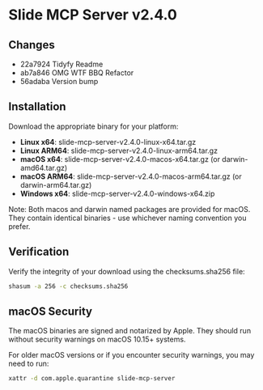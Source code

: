 # Slide MCP Server v2.4.0

## Changes

- 22a7924 Tidyfy Readme
- ab7a846 OMG WTF BBQ Refactor
- 56adaba Version bump

## Installation

Download the appropriate binary for your platform:

- **Linux x64**: slide-mcp-server-v2.4.0-linux-x64.tar.gz
- **Linux ARM64**: slide-mcp-server-v2.4.0-linux-arm64.tar.gz  
- **macOS x64**: slide-mcp-server-v2.4.0-macos-x64.tar.gz (or darwin-amd64.tar.gz)
- **macOS ARM64**: slide-mcp-server-v2.4.0-macos-arm64.tar.gz (or darwin-arm64.tar.gz)
- **Windows x64**: slide-mcp-server-v2.4.0-windows-x64.zip

Note: Both macos and darwin named packages are provided for macOS. They contain identical binaries - use whichever naming convention you prefer.

## Verification

Verify the integrity of your download using the checksums.sha256 file:

```bash
shasum -a 256 -c checksums.sha256
```

## macOS Security

The macOS binaries are signed and notarized by Apple. They should run without security warnings on macOS 10.15+ systems.

For older macOS versions or if you encounter security warnings, you may need to run:

```bash
xattr -d com.apple.quarantine slide-mcp-server
```
